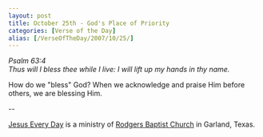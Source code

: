 ```yaml
---
layout: post
title: October 25th - God's Place of Priority
categories: [Verse of the Day]
alias: [/VerseOfTheDay/2007/10/25/]
---
```


_Psalm 63:4  
Thus will I bless thee while I live: I will lift up my hands in thy
name._

How do we "bless" God? When we acknowledge and praise Him before
others, we are blessing Him.

 --

<a href=http://jesuseveryday.net>Jesus Every Day</a> is a ministry of <a href=http://rodgersbaptist.net>Rodgers Baptist Church</a> in Garland, Texas.
